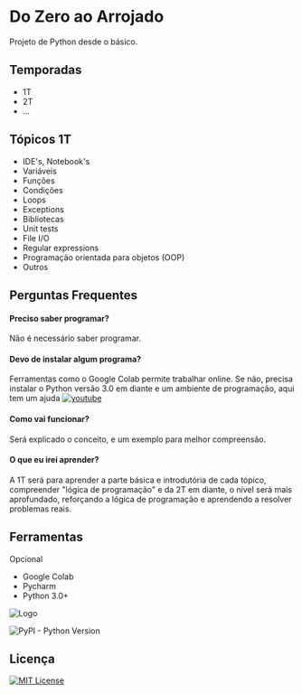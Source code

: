 # Do Zero ao Arrojado

Projeto de Python desde o básico.
## Temporadas

- 1T
- 2T
- ...


## Tópicos 1T

- IDE's, Notebook's
- Variáveis
- Funções
- Condições
- Loops
- Exceptions
- Bibliotecas 
- Unit tests
- File I/O
- Regular expressions
- Programação orientada para objetos (OOP)
- Outros


## Perguntas Frequentes

#### Preciso saber programar?

Não é necessário saber programar.

#### Devo de instalar algum programa?

Ferramentas como o Google Colab permite trabalhar online. Se não, precisa instalar o Python versão 3.0 em diante e um ambiente de programação, aqui tem um ajuda  [![youtube](https://img.shields.io/youtube/views/VuKvR1J2LQE)](https://www.youtube.com/watch?v=VuKvR1J2LQE) 


#### Como vai funcionar?

Será explicado o conceito, e um exemplo para melhor compreensão.

#### O que eu irei aprender?

A 1T será para aprender a parte básica e introdutória de cada tópico, compreender "lógica de programação" e da 2T em diante, o nível será mais aprofundado, reforçando a lógica de programação e aprendendo a resolver problemas reais.



## Ferramentas
Opcional

- Google Colab
- Pycharm
- Python 3.0+

![Logo](https://ssl.gstatic.com/colaboratory-static/common/b124d179c25e30ffc6a1ff293e85eba8/img/favicon.ico)



![PyPI - Python Version](https://img.shields.io/pypi/pyversions/3)
## Licença


[![MIT License](https://img.shields.io/badge/License-MIT-green.svg)](https://github.com/samirsaravia/PytaOn/blob/main/LICENSE)

